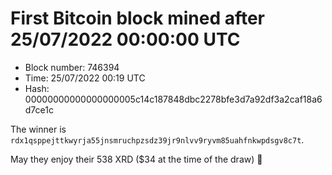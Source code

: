 # First Bitcoin block mined after 25/07/2022 00:00:00 UTC

* Block number: 746394
* Time: 25/07/2022 00:19 UTC
* Hash: 00000000000000000005c14c187848dbc2278bfe3d7a92df3a2caf18a6d7ce1c

The winner is `rdx1qsppejttkwyrja55jnsmruchpzsdz39jr9nlvv9ryvm85uahfnkwpdsgv8c7t`.

May they enjoy their 538 XRD ($34 at the time of the draw) 🙏